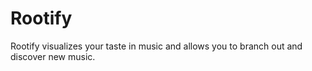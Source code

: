# Rootify

Rootify visualizes your taste in music and allows you to branch out and discover new music.
